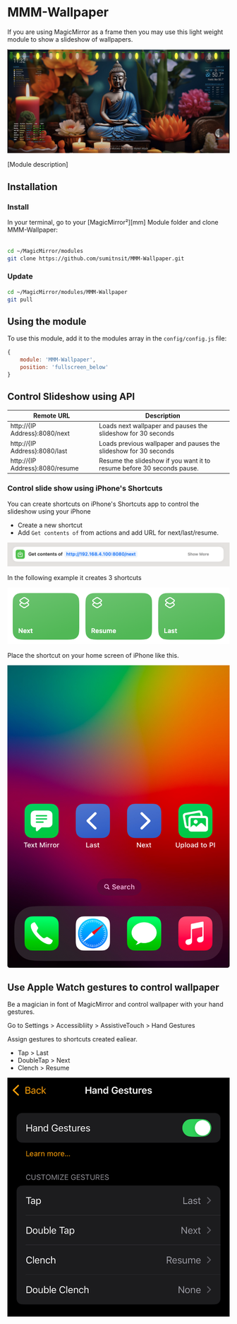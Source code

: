 # MMM-Wallpaper

If you are using MagicMirror as a frame then you may use this light weight module to show a slideshow of wallpapers.

![Example of MMM-Wallpaper](./example.jpg)

[Module description]

## Installation

### Install

In your terminal, go to your [MagicMirror²][mm] Module folder and clone MMM-Wallpaper:

```bash

cd ~/MagicMirror/modules
git clone https://github.com/sumitnsit/MMM-Wallpaper.git
```

### Update

```bash
cd ~/MagicMirror/modules/MMM-Wallpaper
git pull
```

## Using the module

To use this module, add it to the modules array in the `config/config.js` file:

```js
{
    module: 'MMM-Wallpaper',
    position: 'fullscreen_below'
}
```

## Control Slideshow using API

Remote URL|Description
------|-----------
http://{IP Address}:8080/next| Loads next wallpaper and pauses the slideshow for 30 seconds
http://{IP Address}:8080/last| Loads previous wallpaper and pauses the slideshow for 30 seconds
http://{IP Address}:8080/resume | Resume the slideshow if you want it to resume before 30 seconds pause. 


### Control slide show using iPhone's Shortcuts

You can create shortcuts on iPhone's Shortcuts app to control the slideshow using your iPhone

- Create a new shortcut 
- Add `Get contents of` from actions and add URL for next/last/resume.

![Example of Shortcut](./shortcut.png)

In the following example it creates 3 shortcuts

![Example of Shortcuts](./shortcuts.png)

Place the shortcut on your home screen of iPhone like this.


![Example of iphone](./iphone.jpeg)

## Use Apple Watch gestures to control wallpaper

Be a magician in font of MagicMirror and control wallpaper with your hand gestures.

Go to Settings > Accessibliity > AssistiveTouch > Hand Gestures 

Assign gestures to shortcuts created ealiear.

- Tap > Last
- DoubleTap > Next
- Clench > Resume

![Example of watch](./watch.jpeg)

